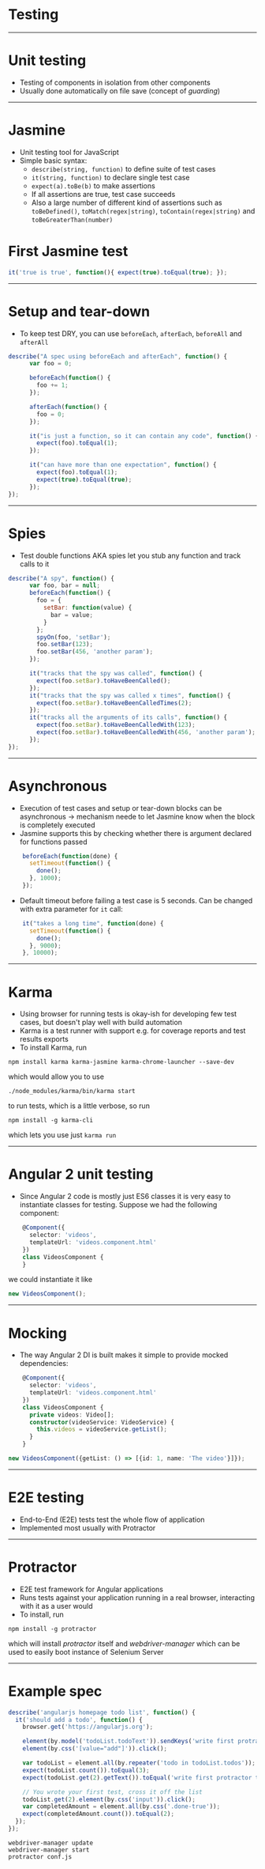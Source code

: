 # Testing

---

# Unit testing
- Testing of components in isolation from other components
- Usually done automatically on file save (concept of _guarding_)

---
# Jasmine
- Unit testing tool for JavaScript
- Simple basic syntax:
  - `describe(string, function)` to define suite of test cases
  - `it(string, function)` to declare single test case
  - `expect(a).toBe(b)` to make assertions
  - If all assertions are true, test case succeeds
  - Also a large number of different kind of assertions such as `toBeDefined()`, `toMatch(regex|string)`, `toContain(regex|string)` and `toBeGreaterThan(number)`

# First Jasmine test

```javascript
it('true is true', function(){ expect(true).toEqual(true); });
```

---
# Setup and tear-down
- To keep test DRY, you can use `beforeEach`, `afterEach`, `beforeAll` and `afterAll`
```javascript
describe("A spec using beforeEach and afterEach", function() {
      var foo = 0;

      beforeEach(function() {
        foo += 1;
      });

      afterEach(function() {
        foo = 0;
      });

      it("is just a function, so it can contain any code", function() {
        expect(foo).toEqual(1);
      });

      it("can have more than one expectation", function() {
        expect(foo).toEqual(1);
        expect(true).toEqual(true);
      });
});
```

---
# Spies
- Test double functions AKA spies let you stub any function and track calls to it
```javascript
describe("A spy", function() {
      var foo, bar = null;
      beforeEach(function() {
        foo = {
          setBar: function(value) {
            bar = value;
          }
        };
        spyOn(foo, 'setBar');
        foo.setBar(123);
        foo.setBar(456, 'another param');
      });

      it("tracks that the spy was called", function() {
        expect(foo.setBar).toHaveBeenCalled();
      });
      it("tracks that the spy was called x times", function() {
        expect(foo.setBar).toHaveBeenCalledTimes(2);
      });
      it("tracks all the arguments of its calls", function() {
        expect(foo.setBar).toHaveBeenCalledWith(123);
        expect(foo.setBar).toHaveBeenCalledWith(456, 'another param');
      });
});
```
---
# Asynchronous
- Execution of test cases and setup or tear-down blocks can be asynchronous -> mechanism neede to let Jasmine know when the block is completely executed
- Jasmine supports this by checking whether there is argument declared for functions passed
```javascript
    beforeEach(function(done) {
      setTimeout(function() {
        done();
      }, 1000);
    });
```
- Default timeout before failing a test case is 5 seconds. Can be changed with extra parameter for `it` call:
```javascript
    it("takes a long time", function(done) {
      setTimeout(function() {
        done();
      }, 9000);
    }, 10000);
```


---
# Karma
- Using browser for running tests is okay-ish for developing few test cases, but doesn't play well with build automation
- Karma is a test runner with support e.g. for coverage reports and test results exports
- To install Karma, run
```shell
npm install karma karma-jasmine karma-chrome-launcher --save-dev
```
which would allow you to use
```shell
./node_modules/karma/bin/karma start
```
to run tests, which is a little verbose, so run
```shell
npm install -g karma-cli
```
which lets you use just `karma run`

---
# Angular 2 unit testing
- Since Angular 2 code is mostly just ES6 classes it is very easy to instantiate classes for testing. Suppose we had the following component:
```typescript
    @Component({
      selector: 'videos',
      templateUrl: 'videos.component.html'
    })
    class VideosComponent {
    }
```
we could instantiate it like
```typescript
new VideosComponent();
```

---
# Mocking
- The way Angular 2 DI is built makes it simple to provide mocked dependencies:
```typescript
    @Component({
      selector: 'videos',
      templateUrl: 'videos.component.html'
    })
    class VideosComponent {
      private videos: Video[];
      constructor(videoService: VideoService) {
        this.videos = videoService.getList();
      }
    }
```
```typescript
new VideosComponent({getList: () => [{id: 1, name: 'The video'}]});
```
---
# E2E testing
- End-to-End (E2E) tests test the whole flow of application
- Implemented most usually with Protractor

---
# Protractor
- E2E test framework for Angular applications
- Runs tests against your application running in a real browser, interacting with it as a user would
- To install, run
```shell
npm install -g protractor
```
which will install _protractor_ itself and _webdriver-manager_ which can be used to easily boot instance of Selenium Server

---
# Example spec

```javascript
describe('angularjs homepage todo list', function() {
  it('should add a todo', function() {
    browser.get('https://angularjs.org');

    element(by.model('todoList.todoText')).sendKeys('write first protractor test');
    element(by.css('[value="add"]')).click();

    var todoList = element.all(by.repeater('todo in todoList.todos'));
    expect(todoList.count()).toEqual(3);
    expect(todoList.get(2).getText()).toEqual('write first protractor test');

    // You wrote your first test, cross it off the list
    todoList.get(2).element(by.css('input')).click();
    var completedAmount = element.all(by.css('.done-true'));
    expect(completedAmount.count()).toEqual(2);
  });
});
```

```shell
webdriver-manager update
webdriver-manager start
protractor conf.js
```
